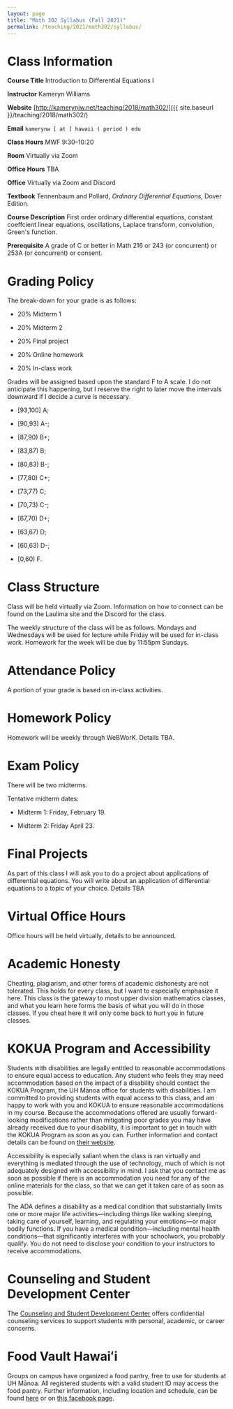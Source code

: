 ```yaml
---
layout: page
title: "Math 302 Syllabus (Fall 2021)"
permalink: /teaching/2021/math302/syllabus/
---
```


Class Information
=====

**Course Title** Introduction to Differential Equations I

**Instructor** Kameryn Williams

**Website** [http://kamerynjw.net/teaching/2018/math302/]({{ site.baseurl }}/teaching/2018/math302/)

**Email** `kamerynw [ at ] hawaii ( period ) edu`

**Class Hours** MWF 9:30–10:20

**Room** Virtually via Zoom

**Office Hours** TBA

**Office** Virtually via Zoom and Discord

**Textbook** Tennenbaum and Pollard, *Ordinary Differential Equations*, Dover Edition.

**Course Description** First order ordinary differential equations, constant coeffcient linear equations, oscillations, Laplace transform, convolution, Green's function.

**Prerequisite** A grade of C or better in Math 216 or 243 (or concurrent) or 253A (or concurrent) or consent.

Grading Policy
=======

The break-down for your grade is as follows:

* 20% Midterm 1

* 20% Midterm 2

* 20% Final project

* 20% Online homework

* 20% In-class work

Grades will be assigned based upon the standard F to A scale. I do not anticipate this happening, but I reserve the right to later move the intervals downward if I decide a curve is necessary.

* [93,100] A; 

* [90,93) A-; 

* [87,90) B+; 

* [83,87) B; 

* [80,83) B-; 

* [77,80) C+; 

* [73,77) C; 

* [70,73) C-; 

* [67,70) D+; 

* [63,67) D; 

* [60,63) D-; 

* [0,60) F. 

Class Structure
=====

Class will be held virtually via Zoom. Information on how to connect can be found on the Laulima site and the Discord for the class. 

The weekly structure of the class will be as follows. Mondays and Wednesdays will be used for lecture while Friday will be used for in-class work. Homework for the week will be due by 11:55pm Sundays.

Attendance Policy
==========

A portion of your grade is based on in-class activities.

Homework Policy
========

Homework will be weekly through WeBWorK. Details TBA.

Exam Policy
====

There will be two midterms.

Tentative midterm dates:

* Midterm 1: Friday, February 19.

* Midterm 2: Friday April 23.

Final Projects
=====

As part of this class I will ask you to do a project about applications of differential equations. You will write about an application of differential equations to a topic of your choice. Details TBA


Virtual Office Hours
=======

Office hours will be held virtually, details to be announced.


Academic Honesty
========

Cheating, plagiarism, and other forms of academic dishonesty are not tolerated.
This holds for every class, but I want to especially emphasize it here. This class is the gateway to most upper division mathematics classes, and what you learn here forms the basis of what you will do in those classes. If you cheat here it will only come back to hurt you in future classes. 

KOKUA Program and Accessibility
=====

Students with disabilities are legally entitled to reasonable accommodations to ensure equal access to education. Any student who feels they may need accommodation based on the impact of a disability should contact the KOKUA Program, the UH Mānoa office for students with disabilities. I am committed to providing students with equal access to this class, and am happy to work with you and KOKUA to ensure reasonable accommodations in my course. Because the accommodations offered are usually forward-looking modifications rather than mitigating poor grades you may have already received due to your disability, it is important to get in touch with the KOKUA Program as soon as you can. Further information and contact details can be found on [their website](http://www.hawaii.edu/kokua/). 

Accessibility is especially saliant when the class is ran virtually and everything is mediated through the use of technology, much of which is not adequately designed with accessibility in mind. I ask that you contact me as soon as possible if there is an accommodation you need for any of the online materials for the class, so that we can get it taken care of as soon as possible.

The ADA defines a disability as a medical condition that substantially limits one or more major life activities—including things like walking sleeping, taking care of yourself, learning, and regulating your emotions—or major bodily functions. If you have a medical condition—including mental health conditions—that significantly interferes with your schoolwork, you probably qualify. You do not need to disclose your condition to your instructors to receive accommodations. 



Counseling and Student Development Center
==========

The [Counseling and Student Development Center](http://www.manoa.hawaii.edu/counseling/) offers confidential counseling services to support students with personal, academic, or career concerns. 


Food Vault Hawaiʻi
====

Groups on campus have organized a food pantry, free to use for students at UH Mānoa. All registered students with a valid student ID may access the food pantry. Further information, including location and schedule, can be found [here](https://www.hawaii.edu/news/2018/11/30/manoa-food-pantry/) or on [this facebook page](https://www.facebook.com/foodvaulthawaii/).

